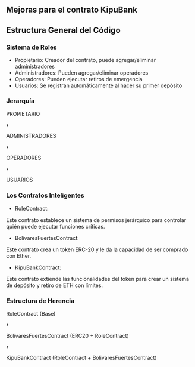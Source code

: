 ## Mejoras para el contrato KipuBank

## Estructura General del Código

### Sistema de Roles

- Propietario: Creador del contrato, puede agregar/eliminar administradores
- Administradores: Pueden agregar/eliminar operadores
- Operadores: Pueden ejecutar retiros de emergencia
- Usuarios: Se registran automáticamente al hacer su primer depósito

### Jerarquía

PROPIETARIO 

    ↓

ADMINISTRADORES  

    ↓

OPERADORES

    ↓

USUARIOS 

### Los Contratos Inteligentes

- RoleContract: 

Este contrato establece un sistema de permisos jerárquico para controlar quién puede ejecutar funciones críticas.

- BolivaresFuertesContract:

Este contrato crea un token ERC-20 y le da la capacidad de ser comprado con Ether.


- KipuBankContract:

Este contrato extiende las funcionalidades del token para crear un sistema de depósito y retiro de ETH con límites.

### Estructura de Herencia

RoleContract (Base)

    ↑

BolivaresFuertesContract (ERC20 + RoleContract)  

    ↑

KipuBankContract (RoleContract + BolivaresFuertesContract)

